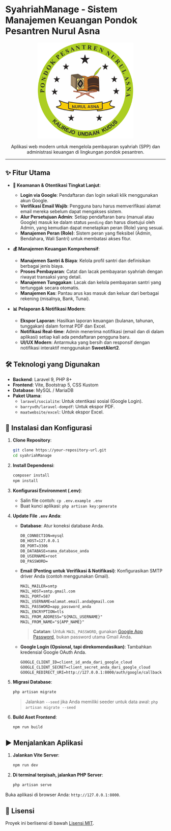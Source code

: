# SyahriahManage - Sistem Manajemen Keuangan Pondok Pesantren Nurul Asna

<p align="center">
   <img src="public/assets/images/logo_copy.png" width="300" alt="Asna Logo">
</p>

<p align="center">
  Aplikasi web modern untuk mengelola pembayaran syahriah (SPP) dan administrasi keuangan di lingkungan pondok pesantren.
</p>

---

## ✨ Fitur Utama

- **🔐 Keamanan & Otentikasi Tingkat Lanjut**:
  - **Login via Google**: Pendaftaran dan login sekali klik menggunakan akun Google.
  - **Verifikasi Email Wajib**: Pengguna baru harus memverifikasi alamat email mereka sebelum dapat mengakses sistem.
  - **Alur Persetujuan Admin**: Setiap pendaftaran baru (manual atau Google) masuk ke dalam status `pending` dan harus disetujui oleh Admin, yang kemudian dapat menetapkan peran (Role) yang sesuai.
  - **Manajemen Peran (Role)**: Sistem peran yang fleksibel (Admin, Bendahara, Wali Santri) untuk membatasi akses fitur.

- **💰 Manajemen Keuangan Komprehensif**:
  - **Manajemen Santri & Biaya**: Kelola profil santri dan definisikan berbagai jenis biaya.
  - **Proses Pembayaran**: Catat dan lacak pembayaran syahriah dengan riwayat transaksi yang detail.
  - **Manajemen Tunggakan**: Lacak dan kelola pembayaran santri yang tertunggak secara otomatis.
  - **Manajemen Kas**: Pantau arus kas masuk dan keluar dari berbagai rekening (misalnya, Bank, Tunai).

- **📊 Pelaporan & Notifikasi Modern**:
  - **Ekspor Laporan**: Hasilkan laporan keuangan (bulanan, tahunan, tunggakan) dalam format PDF dan Excel.
  - **Notifikasi Real-time**: Admin menerima notifikasi (email dan di dalam aplikasi) setiap kali ada pendaftaran pengguna baru.
  - **UI/UX Modern**: Antarmuka yang bersih dan responsif dengan notifikasi interaktif menggunakan **SweetAlert2**.

## 🛠️ Teknologi yang Digunakan

- **Backend**: Laravel 9, PHP 8+
- **Frontend**: Vite, Bootstrap 5, CSS Kustom
- **Database**: MySQL / MariaDB
- **Paket Utama**:
  - `laravel/socialite`: Untuk otentikasi sosial (Google Login).
  - `barryvdh/laravel-dompdf`: Untuk ekspor PDF.
  - `maatwebsite/excel`: Untuk ekspor Excel.

## 🚀 Instalasi dan Konfigurasi

1.  **Clone Repository**:
    ```bash
    git clone https://your-repository-url.git
    cd syahriahManage
    ```

2.  **Install Dependensi**:
    ```bash
    composer install
    npm install
    ```

3.  **Konfigurasi Environment (.env)**:
    - Salin file contoh: `cp .env.example .env`
    - Buat kunci aplikasi: `php artisan key:generate`

4.  **Update File `.env` Anda**:
    - **Database**: Atur koneksi database Anda.
      ```
      DB_CONNECTION=mysql
      DB_HOST=127.0.0.1
      DB_PORT=3306
      DB_DATABASE=nama_database_anda
      DB_USERNAME=root
      DB_PASSWORD=
      ```
    - **Email (Penting untuk Verifikasi & Notifikasi)**: Konfigurasikan SMTP driver Anda (contoh menggunakan Gmail).
      ```
      MAIL_MAILER=smtp
      MAIL_HOST=smtp.gmail.com
      MAIL_PORT=587
      MAIL_USERNAME=alamat.email.anda@gmail.com
      MAIL_PASSWORD=app_password_anda
      MAIL_ENCRYPTION=tls
      MAIL_FROM_ADDRESS="${MAIL_USERNAME}"
      MAIL_FROM_NAME="${APP_NAME}"
      ```
      > **Catatan**: Untuk `MAIL_PASSWORD`, gunakan [Google App Password](https://support.google.com/accounts/answer/185833), bukan password utama Gmail Anda.

    - **Google Login (Opsional, tapi direkomendasikan)**: Tambahkan kredensial Google OAuth Anda.
      ```
      GOOGLE_CLIENT_ID=client_id_anda_dari_google_cloud
      GOOGLE_CLIENT_SECRET=client_secret_anda_dari_google_cloud
      GOOGLE_REDIRECT_URI=http://127.0.0.1:8000/auth/google/callback
      ```

5.  **Migrasi Database**:
    ```bash
    php artisan migrate
    ```
    > Jalankan `--seed` jika Anda memiliki seeder untuk data awal: `php artisan migrate --seed`

6.  **Build Aset Frontend**:
    ```bash
    npm run build
    ```

## ▶️ Menjalankan Aplikasi

1.  **Jalankan Vite Server**:
    ```bash
    npm run dev
    ```

2.  **Di terminal terpisah, jalankan PHP Server**:
    ```bash
    php artisan serve
    ```

Buka aplikasi di browser Anda: `http://127.0.0.1:8000`.

## 📄 Lisensi

Proyek ini berlisensi di bawah [Lisensi MIT](https://opensource.org/licenses/MIT).
